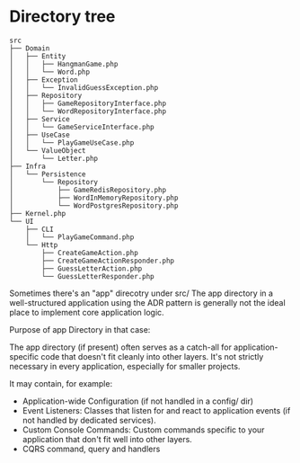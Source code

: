 # Directory tree

```
src
├── Domain
│   ├── Entity
│   │   ├── HangmanGame.php
│   │   └── Word.php
│   ├── Exception
│   │   └── InvalidGuessException.php
│   ├── Repository
│   │   ├── GameRepositoryInterface.php
│   │   └── WordRepositoryInterface.php
│   ├── Service
│   │   └── GameServiceInterface.php
│   ├── UseCase
│   │   └── PlayGameUseCase.php
│   └── ValueObject
│       └── Letter.php
├── Infra
│   └── Persistence
│       └── Repository
│           ├── GameRedisRepository.php
│           ├── WordInMemoryRepository.php
│           └── WordPostgresRepository.php
├── Kernel.php
└── UI
    ├── CLI
    │   └── PlayGameCommand.php
    └── Http
        ├── CreateGameAction.php
        ├── CreateGameActionResponder.php
        ├── GuessLetterAction.php
        └── GuessLetterResponder.php

```

Sometimes there's an "app" direcotry under src/
The app directory in a well-structured application using the ADR pattern 
is generally not the ideal place to implement core application logic.

Purpose of app Directory in that case:

The app directory (if present) often serves as a catch-all for application-specific code
that doesn't fit cleanly into other layers. It's not strictly necessary in every application,
especially for smaller projects.

It may contain, for example:

- Application-wide Configuration (if not handled in a config/ dir)
- Event Listeners: Classes that listen for and react to application events (if not handled by dedicated services).
- Custom Console Commands: Custom commands specific to your application that don't fit well into other layers.
- CQRS command, query and handlers